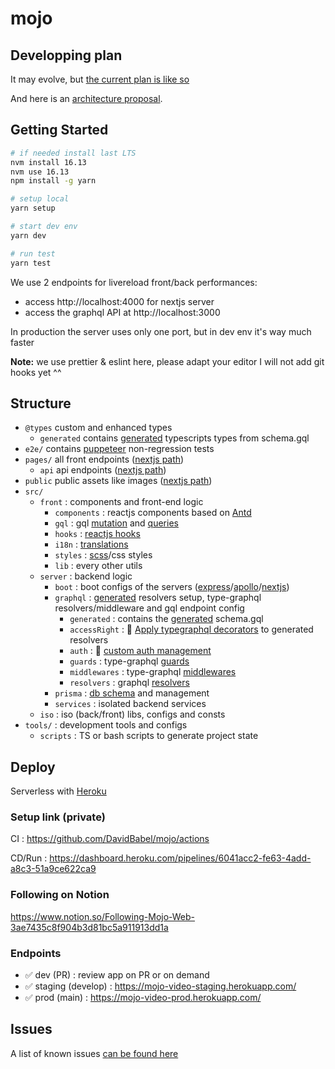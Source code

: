 # mojo

## Developping plan

It may evolve, but [the current plan is like so](./PLAN.md)

And here is an [architecture proposal](./tools/ressources/images/archi-proposal.drawio.png).

## Getting Started

```bash
# if needed install last LTS
nvm install 16.13
nvm use 16.13
npm install -g yarn

# setup local
yarn setup

# start dev env
yarn dev

# run test
yarn test
```

We use 2 endpoints for livereload front/back performances:

- access http://localhost:4000 for nextjs server
- access the graphql API at http://localhost:3000

In production the server uses only one port, but in dev env it's way much faster

**Note:** we use prettier & eslint here, please adapt your editor
I will not add git hooks yet ^^

## Structure

- `@types` custom and enhanced types
  - `generated` contains [generated](https://www.graphql-code-generator.com/) typescripts types from schema.gql
- `e2e/` contains [puppeteer](https://pptr.dev/) non-regression tests
- `pages/` all front endpoints ([nextjs path](https://nextjs.org/docs/basic-features/pages))
  - `api` api endpoints ([nextjs path](https://nextjs.org/docs/api-routes/introduction))
- `public` public assets like images ([nextjs path](https://nextjs.org/docs/basic-features/static-file-serving))
- `src/`
  - `front` : components and front-end logic
    - `components` : reactjs components based on [Antd](https://ant.design/)
    - `gql` : gql [mutation](https://www.apollographql.com/docs/react/data/mutations/#executing-a-mutation) and [queries](https://www.apollographql.com/docs/react/data/queries/#executing-a-query)
    - `hooks` : [reactjs hooks](https://reactjs.org/docs/hooks-intro.html)
    - `i18n` : [translations](https://react.i18next.com/)
    - `styles` : [scss](https://sass-lang.com/documentation)/css styles
    - `lib` : every other utils
  - `server` : backend logic
    - `boot` : boot configs of the servers ([express](https://expressjs.com/fr/4x/api.html)/[apollo](https://www.apollographql.com/docs/apollo-server/)/[nextjs](https://nextjs.org/))
    - `graphql` : [generated](https://prisma.typegraphql.com/docs/intro) resolvers setup, type-graphql resolvers/middleware and gql endpoint config
      - `generated` : contains the [generated](https://typegraphql.com/docs/emit-schema.html) schema.gql
      - `accessRight` : 🚧 [Apply typegraphql decorators](https://prisma.typegraphql.com/docs/advanced/additional-decorators/#additional-decorators-for-prisma-schema-resolvers) to generated resolvers
      - `auth` : 🚧 [custom auth management](https://typegraphql.com/docs/authorization.html)
      - `guards` : type-graphql [guards](https://typegraphql.com/docs/next/middlewares.html)
      - `middlewares` : type-graphql [middlewares](https://typegraphql.com/docs/next/middlewares.html)
      - `resolvers` : graphql [resolvers](https://typegraphql.com/docs/next/resolvers.html)
    - `prisma` : [db schema](https://www.prisma.io/) and management
    - `services` : isolated backend services
  - `iso` : iso (back/front) libs, configs and consts
- `tools/` : development tools and configs
  - `scripts` : TS or bash scripts to generate project state

## Deploy

Serverless with [Heroku](https://dashboard.heroku.com/pipelines/6041acc2-fe63-4add-a8c3-51a9ce622ca9)

### Setup link (private)

CI : https://github.com/DavidBabel/mojo/actions

CD/Run : https://dashboard.heroku.com/pipelines/6041acc2-fe63-4add-a8c3-51a9ce622ca9

### Following on Notion

https://www.notion.so/Following-Mojo-Web-3ae7435c8f904b3d81bc5a911913dd1a

### Endpoints

- ✅ dev (PR) : review app on PR or on demand
- ✅ staging (develop) : https://mojo-video-staging.herokuapp.com/
- ✅ prod (main) : https://mojo-video-prod.herokuapp.com/

## Issues

A list of known issues [can be found here](./ISSUES.md)
